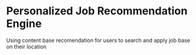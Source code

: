 # Personalized Job Recommendation Engine
  Using content base recomendation for users to search and apply job base on their location

